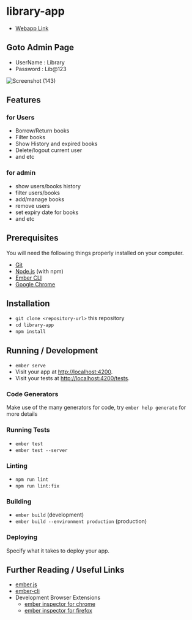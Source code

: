 # library-app

* [Webapp Link](https://library-webapp.netlify.app/)

## Goto Admin Page

* UserName : Library
* Password : Lib@123

![Screenshot (143)](https://user-images.githubusercontent.com/60483672/180944267-4f483c1b-83a6-442b-a5a2-7b79d80c25e5.png)

## Features

### for Users

* Borrow/Return books
* Filter books
* Show History and expired books
* Delete/logout current user
* and etc

### for admin

* show users/books history
* filter users/books
* add/manage books
* remove users
* set expiry date for books
* and etc


## Prerequisites

You will need the following things properly installed on your computer.

* [Git](https://git-scm.com/)
* [Node.js](https://nodejs.org/) (with npm)
* [Ember CLI](https://cli.emberjs.com/release/)
* [Google Chrome](https://google.com/chrome/)

## Installation

* `git clone <repository-url>` this repository
* `cd library-app`
* `npm install`

## Running / Development

* `ember serve`
* Visit your app at [http://localhost:4200](http://localhost:4200).
* Visit your tests at [http://localhost:4200/tests](http://localhost:4200/tests).

### Code Generators

Make use of the many generators for code, try `ember help generate` for more details

### Running Tests

* `ember test`
* `ember test --server`

### Linting

* `npm run lint`
* `npm run lint:fix`

### Building

* `ember build` (development)
* `ember build --environment production` (production)

### Deploying

Specify what it takes to deploy your app.

## Further Reading / Useful Links

* [ember.js](https://emberjs.com/)
* [ember-cli](https://cli.emberjs.com/release/)
* Development Browser Extensions
  * [ember inspector for chrome](https://chrome.google.com/webstore/detail/ember-inspector/bmdblncegkenkacieihfhpjfppoconhi)
  * [ember inspector for firefox](https://addons.mozilla.org/en-US/firefox/addon/ember-inspector/)
